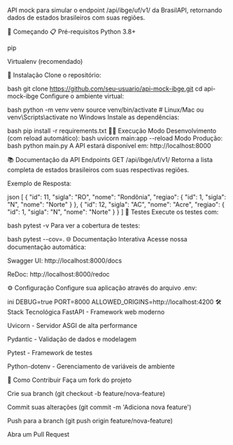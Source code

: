 API mock para simular o endpoint /api/ibge/uf/v1/ da BrasilAPI, retornando dados de estados brasileiros com suas regiões.

🚀 Começando
📋 Pré-requisitos
Python 3.8+

pip

Virtualenv (recomendado)

🔧 Instalação
Clone o repositório:

bash
git clone https://github.com/seu-usuario/api-mock-ibge.git
cd api-mock-ibge
Configure o ambiente virtual:

bash
python -m venv venv
source venv/bin/activate  # Linux/Mac
ou venv\Scripts\activate no Windows
Instale as dependências:

bash
pip install -r requirements.txt
🏃‍♂️ Execução
Modo Desenvolvimento (com reload automático):
bash
uvicorn main:app --reload
Modo Produção:
bash
python main.py
A API estará disponível em: http://localhost:8000

📚 Documentação da API
Endpoints
GET /api/ibge/uf/v1/
Retorna a lista completa de estados brasileiros com suas respectivas regiões.

Exemplo de Resposta:

json
[
  {
    "id": 11,
    "sigla": "RO",
    "nome": "Rondônia",
    "regiao": {
      "id": 1,
      "sigla": "N",
      "nome": "Norte"
    }
  },
  {
    "id": 12,
    "sigla": "AC",
    "nome": "Acre",
    "regiao": {
      "id": 1,
      "sigla": "N",
      "nome": "Norte"
    }
  }
]
🧪 Testes
Execute os testes com:

bash
pytest -v
Para ver a cobertura de testes:

bash
pytest --cov=.
🌐 Documentação Interativa
Acesse nossa documentação automática:

Swagger UI: http://localhost:8000/docs

ReDoc: http://localhost:8000/redoc

⚙️ Configuração
Configure sua aplicação através do arquivo .env:

ini
DEBUG=true
PORT=8000
ALLOWED_ORIGINS=http://localhost:4200
🛠 Stack Tecnológica
FastAPI - Framework web moderno

Uvicorn - Servidor ASGI de alta performance

Pydantic - Validação de dados e modelagem

Pytest - Framework de testes

Python-dotenv - Gerenciamento de variáveis de ambiente

🤝 Como Contribuir
Faça um fork do projeto

Crie sua branch (git checkout -b feature/nova-feature)

Commit suas alterações (git commit -m 'Adiciona nova feature')

Push para a branch (git push origin feature/nova-feature)

Abra um Pull Request
